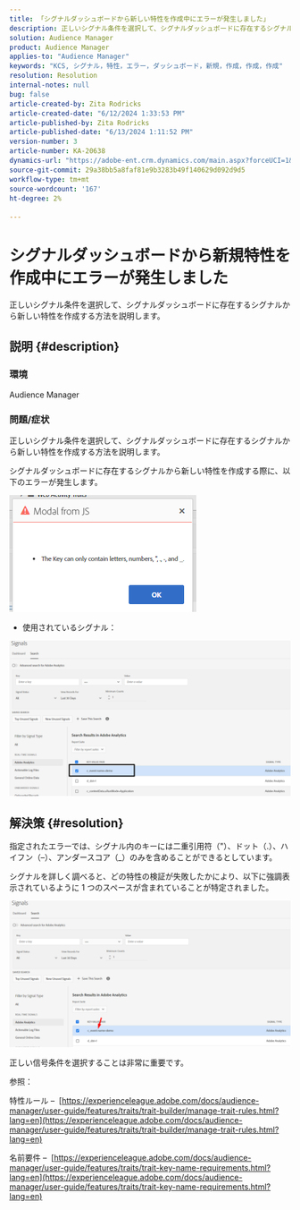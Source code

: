 ```yaml
---
title: 「シグナルダッシュボードから新しい特性を作成中にエラーが発生しました」
description: 正しいシグナル条件を選択して、シグナルダッシュボードに存在するシグナルから新しい特性を作成する方法を説明します。
solution: Audience Manager
product: Audience Manager
applies-to: "Audience Manager"
keywords: "KCS, シグナル，特性，エラー，ダッシュボード，新規，作成，作成，作成"
resolution: Resolution
internal-notes: null
bug: false
article-created-by: Zita Rodricks
article-created-date: "6/12/2024 1:33:53 PM"
article-published-by: Zita Rodricks
article-published-date: "6/13/2024 1:11:52 PM"
version-number: 3
article-number: KA-20638
dynamics-url: "https://adobe-ent.crm.dynamics.com/main.aspx?forceUCI=1&pagetype=entityrecord&etn=knowledgearticle&id=dd41a667-c028-ef11-840b-000d3a372703"
source-git-commit: 29a38bb5a8faf81e9b3283b49f140629d092d9d5
workflow-type: tm+mt
source-wordcount: '167'
ht-degree: 2%

---
```


# シグナルダッシュボードから新規特性を作成中にエラーが発生しました


正しいシグナル条件を選択して、シグナルダッシュボードに存在するシグナルから新しい特性を作成する方法を説明します。

## 説明 {#description}


### 環境

Audience Manager

### 問題/症状

正しいシグナル条件を選択して、シグナルダッシュボードに存在するシグナルから新しい特性を作成する方法を説明します。



シグナルダッシュボードに存在するシグナルから新しい特性を作成する際に、以下のエラーが発生します。

![](assets/___e141a667-c028-ef11-840b-000d3a372703___.png)



- 使用されているシグナル：


![](assets/___e341a667-c028-ef11-840b-000d3a372703___.png)


## 解決策 {#resolution}


指定されたエラーでは、シグナル内のキーには二重引用符（&quot;）、ドット（.）、ハイフン（–）、アンダースコア（_）のみを含めることができるとしています。

シグナルを詳しく調べると、どの特性の検証が失敗したかにより、以下に強調表示されているように 1 つのスペースが含まれていることが特定されました。



![](assets/d04f0008-f63a-ed11-9db1-0022480868ff.png)

正しい信号条件を選択することは非常に重要です。

参照：

特性ルール –  [https://experienceleague.adobe.com/docs/audience-manager/user-guide/features/traits/trait-builder/manage-trait-rules.html?lang=en](https://experienceleague.adobe.com/docs/audience-manager/user-guide/features/traits/trait-builder/manage-trait-rules.html?lang=en)

名前要件 –  [https://experienceleague.adobe.com/docs/audience-manager/user-guide/features/traits/trait-key-name-requirements.html?lang=en](https://experienceleague.adobe.com/docs/audience-manager/user-guide/features/traits/trait-key-name-requirements.html?lang=en)
